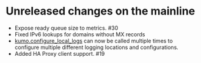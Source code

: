 # Unreleased changes on the mainline

* Expose ready queue size to metrics. #30
* Fixed IPv6 lookups for domains without MX records
* [kumo.configure_local_logs](../reference/kumo/configure_local_logs.md) can now be called
  multiple times to configure multiple different logging locations and
  configurations.
* Added HA Proxy client support. #19
